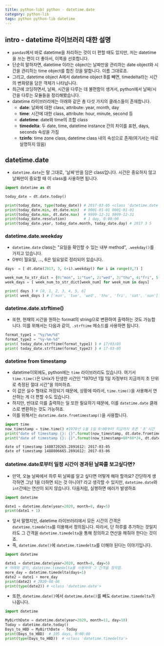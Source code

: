 ```yaml
---
title: python-lib) python - datetime.date
category: python-lib
tags: python python-lib datetime
---
```


## intro - datetime 라이브러리 대한 설명

- `pandas`에서 바로 datetime을 처리하는 것이 더 편할 때도 있지만, 저는 datetime을 쓰는 편이 더 좋아서, 이쪽을 선호합니다.
- 단순히 말하자면, datetime 이라는 object는 날짜만을 관리하는 date object와 시간을 관리하는 time object를 합친 것을 말합니다. 이름 그대로죠. 
- 그리고, datetime object A에서 datetime object B를 빼면, timedelta라는 시간의 변화량을 담은 객체가 나타납니다.
- 최근에 코딩하면서, 날짜, 시간을 다루는 데 불편함이 생겨서, python에서 날짜/시간을 다루는 모듈들을 정리해봤습니다.
- datetime 라이브러리에는 아래와 같은 총 다섯 가지의 클래스들이 존재합니다.
  - **date**: 날짜에 대한 class, attribute: year, month, day
  - **time**: 시간에 대한 class, attribute: hour, minute, second 등
  - **datetime**: date와 time의 조합 class
  - **timedelta**: 두 date, time, datetime instance 간의 차이를 표현, days, seconds 속성을 가짐
  - **tzinfo**: time zone class, datetime class 내의 속성으로 존재(여기서는 따로 설명하지 않음)

## datetime.date

- `datetime.date`는 말 그대로, '날짜'만을 담은 class입니다. 시간은 중요하지 않고 날짜만이 중요할 때 이 class를 사용하면 됩니다.

```python
import datetime as dt

today_date = dt.date.today()

print(today_date, type(today_date)) # 2017-03-05 <class 'datetime.date'>
print(today_date.min, dt.date.min)  # 0001-01-01 0001-01-01
print(today_date.max, dt.date.max)  # 9999-12-31 9999-12-31
print(today_date.resolution)        # 1 day, 0:00:00
print(today_date.year, today_date.month, today_date.day) # 2017 3 5
```

### datetime.date.weekday

- `datetime.date` class는 "요일을 확인할 수 있는 내부 method", `.weekday()`를 가지고 있습니다.
- 0부터 월요일, ..., 6은 일요일로 정리되어 있습니다.

```python
days  = [ dt.date(2017, 3, 6+i).weekday() for i in range(0,7) ]

week_num_to_str_dict = {0:"mon", 1:"tue", 2:"wed", 3:"thu", 4:"fri", 5:"sat", 6:"sun"}
week_days = [ week_num_to_str_dict[week_num] for week_num in days]

print( days ) # [0, 1, 2, 3, 4, 5, 6]
print( week_days ) # ['mon', 'tue', 'wed', 'thu', 'fri', 'sat', 'sun']
```

### datetime.date.strftime()

- 또한, 현재의 시간을 원하는 format의 string으로 변환하여 출력하는 것도 가능합니다. 이를 위해서는 다음과 같이, `.strftime` 메소드를 사용하면 됩니다.

```python
format_type1 = "%y/%m/%d"
format_type2 = "%y-%m-%d"
print( today_date.strftime(format_type1) ) # 17/03/05
print( today_date.strftime(format_type2) ) # 17-03-05
```

### datetime from timestamp

- datetime이외에도, python에는 `time` 라이브러리도 있습니다. 여기서 `time.time()`은 Unix가 탄생한 시간인 "1970년 1월 1일 자정부터 지금까지 초 단위로 측정된 절대 시간"을 의미하죠.
- 이 값은 실수 형태로 저장되기 때문에, 상황에 따라서, `time.time()`을 사용해서 연산하는 게 더 편할 수도 있습니다. 
- 하지만, 반대로 이를 출력하는 일 또한 필요하기 때문에, 이를 `datetime.date` 클래스로 변환하는 것도 가능하죠.
- 이를 위해서는 `datetime.date.fromtimestamp()`을 사용합니다.

```python
import time
now_timestamp = time.time() #1970년 1월 1일 0:00부터 지금까지 흐른 '초'시간
print("date of timestamp {}: {}".format(now_timestamp, dt.date.fromtimestamp( now_timestamp )))
print("date of timestamp {}: {}".format(now_timestamp+60*60*24, dt.date.fromtimestamp( now_timestamp+60*60*24 )))
```

```plaintext
date of timestamp 1488720265.2891612: 2017-03-05
date of timestamp 1488806665.2891612: 2017-03-06
```

### datetime.date로부터 일정 시간이 경과된 날짜를 보고싶다면? 

- 만약, 오늘 날짜에서 하루 뒤 날짜를 알고 싶다면 어떻게 해야 할까요? 간단하게 생각하면 그냥 1을 더하면 되는 것 아니야? 라고 생각할 수 있지만, `datetime.date`와 `int`간에는 연산이 되지 않습니다. 다음처럼, 실행하면 에러가 발생하죠

```python
import datetime

date1 = datetime.date(year=2020, month=8, day=5)
print(date1 + 1)
```

- 앞서 말했지만, datetime 라이브러리에서 모든 시간의 간격은 `datetime.timedelta`를 이용해서 정의됩니다. 따라서, 단 하루를 추가하는 것일지라도 그 간격을 `datetime.timedelta`을 통해 정의하고 연산을 해줘야 한다는 것이죠.
- 즉, `datetime.date()`에 `datetime.timedelta`를 더해야 된다는 이야기입니다.

```python
import datetime

date1 = datetime.date(year=2020, month=8, day=5)
# 아래와 같이, datetime.timedelta를 사용하여 그 간격을 정의함.
more_day = datetime.timedelta(days=1)
date2 = date1 + more_day
print(date2) # 2020-08-06
print(type(date2)) # <class 'datetime.date'>
```

- 또한, `datetime.date()`에서 `datetime.date()`를 빼도 `datetime.timedelta`가 나옵니다.

```python
import datetime

MyBirthDate = datetime.date(year=2020, month=11, day=18)
Today = datetime.date.today()
Days_to_HBD = MyBirthDate - Today
print(Days_to_HBD)  # 105 days, 0:00:00
print(type(Days_to_HBD))  # <class 'datetime.timedelta'>
```
